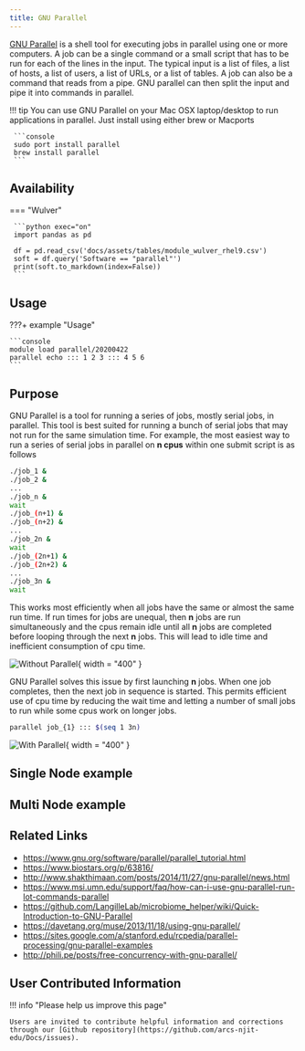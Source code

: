 ```yaml
---
title: GNU Parallel
---
```


[GNU Parallel](https://www.gnu.org/software/parallel/) is a shell tool for executing jobs in parallel using one or more computers. A job can be a single command or a small script that has to be run for each of the lines in the input. The typical input is a list of files, a list of hosts, a list of users, a list of URLs, or a list of tables. A job can also be a command that reads from a pipe. GNU parallel can then split the input and pipe it into commands in parallel.

!!! tip
     You can use GNU Parallel on your Mac OSX laptop/desktop to run applications in parallel. Just install using either brew or Macports

     ```console
     sudo port install parallel
     brew install parallel
     ```


## Availability

=== "Wulver"

     ```python exec="on"
     import pandas as pd
     
     df = pd.read_csv('docs/assets/tables/module_wulver_rhel9.csv')
     soft = df.query('Software == "parallel"')
     print(soft.to_markdown(index=False))
     ```


## Usage

???+ example "Usage"

    ```console
    module load parallel/20200422
    parallel echo ::: 1 2 3 ::: 4 5 6
    ```

## Purpose

GNU Parallel is a tool for running a series of jobs, mostly serial jobs, in parallel. This tool is best suited for running a bunch of serial jobs that may not run for the same simulation time. For example, the most easiest way to run a series of serial jobs in parallel on __n cpus__ within one submit script is as follows

```bash
./job_1 &
./job_2 &
...
./job_n &
wait
./job_(n+1) &
./job_(n+2) &
...
./job_2n &
wait
./job_(2n+1) &
./job_(2n+2) &
...
./job_3n &
wait
```

This works most efficiently when all jobs have the same or almost the same run time. If run times for jobs are unequal, then __n__ jobs are run simultaneously and the cpus remain idle until all __n__ jobs are completed before looping through the next __n__ jobs. This will lead to idle time and inefficient consumption of cpu time.

![Without Parallel](http://i.stack.imgur.com/uH0Dh.png){ width = "400" }

GNU Parallel solves this issue by first launching __n__ jobs. When one job completes, then the next job in sequence is started. This permits efficient use of cpu time by reducing the wait time and letting a number of small jobs to run while some cpus work on longer jobs.

```bash
parallel job_{1} ::: $(seq 1 3n)
```

![With Parallel](http://i.stack.imgur.com/17FsG.png){ width = "400" }

## Single Node example

## Multi Node example





## Related Links
* https://www.gnu.org/software/parallel/parallel_tutorial.html
* https://www.biostars.org/p/63816/
* http://www.shakthimaan.com/posts/2014/11/27/gnu-parallel/news.html
* https://www.msi.umn.edu/support/faq/how-can-i-use-gnu-parallel-run-lot-commands-parallel
* https://github.com/LangilleLab/microbiome_helper/wiki/Quick-Introduction-to-GNU-Parallel
* https://davetang.org/muse/2013/11/18/using-gnu-parallel/
* https://sites.google.com/a/stanford.edu/rcpedia/parallel-processing/gnu-parallel-examples
* http://phili.pe/posts/free-concurrency-with-gnu-parallel/
 

## User Contributed Information

!!! info "Please help us improve this page"

    Users are invited to contribute helpful information and corrections through our [Github repository](https://github.com/arcs-njit-edu/Docs/issues).


